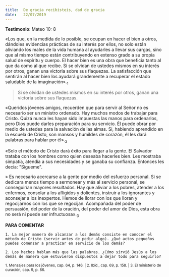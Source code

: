 ```yaml
---
title:  De gracia recibisteis, dad de gracia
date:   22/07/2019
---
```


**Testimonio**: Mateo 10: 8 

«Los que, en la medida de lo posible, se ocupan en hacer el bien a otros, dándoles evidencias prácticas de su interés por ellos, no solo están aliviando los males de la vida humana al ayudarles a llevar sus cargas, sino que al mismo tiempo están contribuyendo en extenso grado a su propia salud de espíritu y cuerpo. El hacer bien es una obra que beneficia tanto al que da como al que recibe. Si se olvidan de ustedes mismos en su interés por otros, ganan una victoria sobre sus flaquezas. La satisfacción que sentirán al hacer bien los ayudará grandemente a recuperar el estado saludable de la imaginación».<sub>1</sub>

> Si se olvidan de ustedes mismos en su interés por otros, ganan una victoria sobre sus flaquezas. 

«Queridos jóvenes amigos, recuerden que para servir al Señor no es necesario ser un ministro ordenado. Hay muchos modos de trabajar para Cristo. Quizá nunca les hayan sido impuestas las manos para ordenarlos, pero Dios puede darles preparación para su servicio. Él puede obrar por medio de ustedes para la salvación de las almas. Si, habiendo aprendido en la escuela de Cristo, son mansos y humildes de corazón, él les dará palabras para hablar por él».<sub>2</sub>

«Solo el método de Cristo dará éxito para llegar a la gente. El Salvador trataba con los hombres como quien deseaba hacerles bien. Les mostraba simpatía, atendía a sus necesidades y se ganaba su confianza. Entonces les decía: "Sígueme". 

» Es necesario acercarse a la gente por medio del esfuerzo personal. Si se dedicara menos tiempo a sermonear y más al servicio personal, se conseguirían mayores resultados. Hay que aliviar a los pobres, atender a los enfermos, consolar a los afligidos y dolientes, instruir a los ignorantes y aconsejar a los inexpertos. Hemos de llorar con los que lloran y regocijarnos con los que se regocijan. Acompañada del poder de persuasión, del poder de la oración, del poder del amor de Dios, esta obra no será ni puede ser infructuosa».<sub>3</sub>

**PARA COMENTAR**

`1. La mejor manera de alcanzar a los demás consiste en conocer el método de Cristo (servir antes de pedir algo). ¿Qué actos pequeños puedes comenzar a practicar en servicio de los demás?`

`2. Los hechos hablan más que las palabras. ¿Cómo sirvió Jesús a los demás de manera que estuvieron dispuestos a dejar todo para seguirlo?`

<sub>1. Mensajes para los jóvenes, cap. 64, p. 146. | 2. Ibíd., cap. 69, p. 158. | 3. El ministerio de curación, cap. 9, p. 86.</sub>